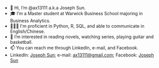- 👋 Hi, I’m @ax13111 a.k.a Joseph Sun.
- 🎓 I’m a Master student at Warwick Business School majoring in Business Analytics.
- 🧑🏻‍💻 I'm proficient in Python, R, SQL, and able to communicate in English/Chinese.
- 👀 I’m interested in reading novels, watching series, playing guitar and basketball.
- 📫 You can reach me through LinkedIn, e-mail, and Facebook.
- LinkedIn: [Joseph Sun](https://www.linkedin.com/in/yen-peng-sun-50ab6819a); e-mail: ax13111@gmail.com; Facebook: [Joseph Sun
](https://www.facebook.com/profile.php?id=100000823536552)
<!---
ax13111/ax13111 is a ✨ special ✨ repository because its `README.md` (this file) appears on your GitHub profile.
You can click the Preview link to take a look at your changes.
--->
